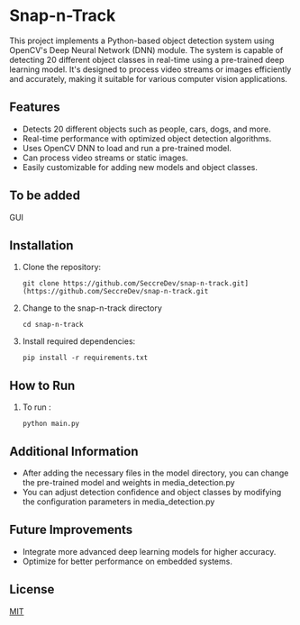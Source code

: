 # Snap-n-Track
This project implements a Python-based object detection system using OpenCV's Deep Neural Network (DNN) module.
The system is capable of detecting 20 different object classes in real-time using a pre-trained deep learning model.
It's designed to process video streams or images efficiently and accurately, making it suitable for various computer vision applications.

## Features
- Detects 20 different objects such as people, cars, dogs, and more.
- Real-time performance with optimized object detection algorithms.
- Uses OpenCV DNN to load and run a pre-trained model.
- Can process video streams or static images.
- Easily customizable for adding new models and object classes.

## To be added
GUI

## Installation
1. Clone the repository:
    ```
    git clone https://github.com/SeccreDev/snap-n-track.git](https://github.com/SeccreDev/snap-n-track.git
    
    ```
2. Change to the snap-n-track directory
   ```
   cd snap-n-track
   
   ```
3. Install required dependencies:
    ```
    pip install -r requirements.txt
    
    ```

## How to Run
1. To run :
    ```
    python main.py
    ```
## Additional Information
- After adding the necessary files in the model directory, you can change the pre-trained model and weights in media_detection.py
- You can adjust detection confidence and object classes by modifying the configuration parameters in media_detection.py

## Future Improvements
- Integrate more advanced deep learning models for higher accuracy.
- Optimize for better performance on embedded systems.

## License
[MIT](https://choosealicense.com/licenses/mit/)
